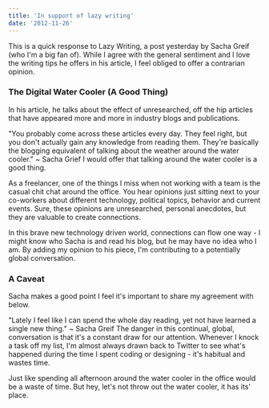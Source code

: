 ```yaml
---
title: 'In support of lazy writing'
date: '2012-11-26'
---
```


This is a quick response to Lazy Writing, a post yesterday by Sacha Greif (who I'm a big fan of). While I agree with the general sentiment and I love the writing tips he offers in his article, I feel obliged to offer a contrarian opinion.

### The Digital Water Cooler (A Good Thing)

In his article, he talks about the effect of unresearched, off the hip articles that have appeared more and more in industry blogs and publications.

"You probably come across these articles every day. They feel right, but you don't actually gain any knowledge from reading them. They're basically the blogging equivalent of talking about the weather around the water cooler." ~ Sacha Grief
I would offer that talking around the water cooler is a good thing.

As a freelancer, one of the things I miss when not working with a team is the casual chit chat around the office. You hear opinions just sitting next to your co-workers about different technology, political topics, behavior and current events. Sure, these opinions are unresearched, personal anecdotes, but they are valuable to create connections.

In this brave new technology driven world, connections can flow one way - I might know who Sacha is and read his blog, but he may have no idea who I am. By adding my opinion to his piece, I'm contributing to a potentially global conversation.

### A Caveat

Sacha makes a good point I feel it's important to share my agreement with below.

"Lately I feel like I can spend the whole day reading, yet not have learned a single new thing." ~ Sacha Greif
The danger in this continual, global, conversation is that it's a constant draw for our attention. Whenever I knock a task off my list, I'm almost always drawn back to Twitter to see what's happened during the time I spent coding or designing - it's habitual and wastes time.

Just like spending all afternoon around the water cooler in the office would be a waste of time. But hey, let's not throw out the water cooler, it has its' place.
